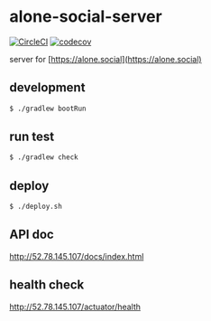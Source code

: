 #  alone-social-server

[![CircleCI](https://circleci.com/gh/alonesocialclub/alone-social-server.svg?style=svg)](https://circleci.com/gh/alonesocialclub/alone-social-server)
[![codecov](https://codecov.io/gh/alonesocialclub/alone-social-server/branch/master/graph/badge.svg)](https://codecov.io/gh/alonesocialclub/alone-social-server)

server for [https://alone.social](https://alone.social)

## development
```bash
$ ./gradlew bootRun
```

## run test
```bash
$ ./gradlew check

```

## deploy

```bash
$ ./deploy.sh
```

## API doc

http://52.78.145.107/docs/index.html

## health check

http://52.78.145.107/actuator/health
